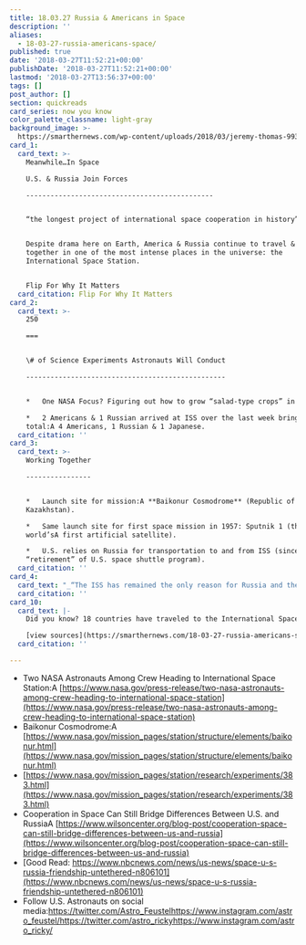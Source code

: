 ```yaml
---
title: 18.03.27 Russia & Americans in Space
description: ''
aliases:
  - 18-03-27-russia-americans-space/
published: true
date: '2018-03-27T11:52:21+00:00'
publishDate: '2018-03-27T11:52:21+00:00'
lastmod: '2018-03-27T13:56:37+00:00'
tags: []
post_author: []
section: quickreads
card_series: now you know
color_palette_classname: light-gray
background_image: >-
  https://smarthernews.com/wp-content/uploads/2018/03/jeremy-thomas-99326-unsplash-scaled.jpg
card_1:
  card_text: >-
    Meanwhile…In Space  

    U.S. & Russia Join Forces

    ----------------------------------------------


    “the longest project of international space cooperation in history”


    Despite drama here on Earth, America & Russia continue to travel & work
    together in one of the most intense places in the universe: the
    International Space Station.


    Flip For Why It Matters
  card_citation: Flip For Why It Matters
card_2:
  card_text: >-
    250

    ===


    \# of Science Experiments Astronauts Will Conduct

    -------------------------------------------------


    *   One NASA Focus? Figuring out how to grow “salad-type crops” in space.

    *   2 Americans & 1 Russian arrived at ISS over the last week bringing crew
    total:A 4 Americans, 1 Russian & 1 Japanese.
  card_citation: ''
card_3:
  card_text: >-
    Working Together

    ----------------


    *   Launch site for mission:A **Baikonur Cosmodrome** (Republic of
    Kazakhstan).

    *   Same launch site for first space mission in 1957: Sputnik 1 (the
    world’sA first artificial satellite).

    *   U.S. relies on Russia for transportation to and from ISS (since
    “retirement” of U.S. space shuttle program).
  card_citation: ''
card_4:
  card_text: "_“The ISS has remained the only reason for Russia and the United States to cooperate, and currently the station’s operation is expected to terminate in 2024. The question is whether there is any prospect of a U.S.-Russia partnership in space after that time.”  \n_  \nPavel Luzin, Russian Professor  \nAugust 29, 2017"
  card_citation: ''
card_10:
  card_text: |-
    Did you know? 18 countries have traveled to the International Space Station.

    [view sources](https://smarthernews.com/18-03-27-russia-americans-space/)
  card_citation: ''

---
```

*   Two NASA Astronauts Among Crew Heading to International Space Station:A [https://www.nasa.gov/press-release/two-nasa-astronauts-among-crew-heading-to-international-space-station](https://www.nasa.gov/press-release/two-nasa-astronauts-among-crew-heading-to-international-space-station)
*   Baikonur Cosmodrome:A [https://www.nasa.gov/mission_pages/station/structure/elements/baikonur.html](https://www.nasa.gov/mission_pages/station/structure/elements/baikonur.html)
*   [https://www.nasa.gov/mission_pages/station/research/experiments/383.html](https://www.nasa.gov/mission_pages/station/research/experiments/383.html)
*   Cooperation in Space Can Still Bridge Differences Between U.S. and RussiaA [https://www.wilsoncenter.org/blog-post/cooperation-space-can-still-bridge-differences-between-us-and-russia](https://www.wilsoncenter.org/blog-post/cooperation-space-can-still-bridge-differences-between-us-and-russia)
*   [Good Read: https://www.nbcnews.com/news/us-news/space-u-s-russia-friendship-untethered-n806101](https://www.nbcnews.com/news/us-news/space-u-s-russia-friendship-untethered-n806101)
*   Follow U.S. Astronauts on social media:https://twitter.com/Astro_Feustelhttps://www.instagram.com/astro_feustel/https://twitter.com/astro_rickyhttps://www.instagram.com/astro_ricky/